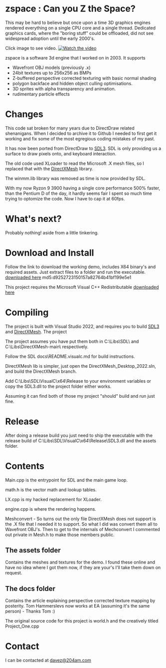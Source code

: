 
# zspace : Can you Z the Space?

This may be hard to believe but once upon a time 3D graphics engines rendered
everything on a single CPU core and a single thread. Dedicated graphics cards, 
where the "boring stuff" could be offloaded, did not see widespread adoption
until the early 2000's.

Click image to see video.
[![Watch the video](https://img.youtube.com/vi/HjbRNnHziek/maxresdefault.jpg)](https://youtu.be/HjbRNnHziek)

zspace is a software 3d engine that I worked on in 2003. It supports
- Wavefront OBJ models (previously .x)
- 24bit textures up to 256x256 as BMPs
- Z-buffered perspective corrected texturing with basic normal shading
- polygon backface and hidden object culling optimisations.
- 3D sprites with alpha transparency and animation.
- rudimentary particle effects



# Changes #

This code sat broken for many years due to DirectDraw related shenanigans. When
I decided to archive it to Github I needed to first get it working and fix some
of the most egregious coding mistakes of my past.

It has now been ported from DirectDraw to [SDL3](https://github.com/libsdl-org/SDL).
SDL is only providing us a surface to draw pixels onto, and keyboard interaction.

The old code used XLoader to read the Microsoft .X mesh files, so I replaced 
that with the [DirectXMesh](https://github.com/microsoft/DirectXMesh) library.

The winmm.lib library was removed as time is now provided by SDL.

With my now Ryzon 9 3900 having a single core performance 500% faster, than the Pentium D of the day, it hardly seems fair I spent so much time trying to optomize the code. Now I have to cap it at 60fps.

# What's next? #

Probably nothing! aside from a little tinkering.


# Download and Install #

Follow the link to download the working demo, includes X64 binary's and required
assets. Just extract files to a folder and run the executable.
[downloaded here](https://204am.com/downloads/zspace_2025.zip) md5:d9252723150157a82764b41bf199e5e1

This project requires the Microsoft Visual C++ Redistributable [downloaded here](https://learn.microsoft.com/en-us/cpp/windows/latest-supported-vc-redist?view=msvc-170) 

# Compiling #

The project is built with Visual Studio 2022, and requires you to build [SDL3](https://github.com/libsdl-org/SDL) and [DirectXMesh](https://github.com/microsoft/DirectXMesh). The project 

The project assumes you have put them both in C:\Libs\SDL\ and C:\Libs\DirectXMesh-main\ respectively.

Follow the SDL docs\README.visualc.md for build instructions.

DirectXMesh lib is simpler, just open the DirectXMesh_Desktop_2022.sln, and build the DirectXMesh branch.

Add C:\Libs\SDL\VisualC\x64\Release to your environment variables or copy the 
SDL3.dll to the project folder either works.

Assuming it can find both of those my project "should" build and run just fine.

# Release # 

After doing a release build you just need to ship the executable with the release
build of C:\Libs\SDL\VisualC\x64\Release\SDL3.dll and the assets folder.


# Contents #

Main.cpp is the entrypoint for SDL and the main game loop.

math.h is the vector math and lookup tables.

LX.cpp is my hacked replacement for XLoader.

engine.cpp is where the rendering happens.

Meshconvert - So turns out the only file DirectXMesh does not support is the .X file that I needed it to support. So what I did was convert them all to Wavefront OBJ's.
Then to get to the internals of Mechconvert I commented out private in Mesh.h to
make those members public.

## The assets folder ##
Contains the meshes and textures for the demo. I found these
online and have no idea where I got them now, if they are your's I'll take them
down on request.

## The docs folder ##
Contains the article explaining perspective corrected texture mapping by posterity. Tom Hammerslevs now works at EA (assuming it's the same person) - Thanks Tom :)

The original source code for this project is world.h and the creatively titled Project_One.cpp

# Contact # 

I can be contacted at davez@204am.com